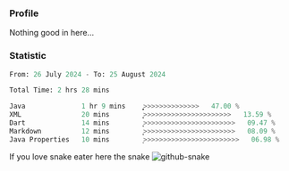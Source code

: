 ### Profile 

Nothing good in here...

### Statistic
<!--START_SECTION:waka-->

```python
From: 26 July 2024 - To: 25 August 2024

Total Time: 2 hrs 28 mins

Java              1 hr 9 mins     ͎͎͎͎͎͎͎͎͎͎͎>>>>>>>>>>>>>>   47.00 %
XML               20 mins         ͎͎͎>>>>>>>>>>>>>>>>>>>>>>   13.59 %
Dart              14 mins         ͎͎>>>>>>>>>>>>>>>>>>>>>>>   09.47 %
Markdown          12 mins         ͎͎>>>>>>>>>>>>>>>>>>>>>>>   08.09 %
Java Properties   10 mins         ͎>>>>>>>>>>>>>>>>>>>>>>>>   06.98 %
```

<!--END_SECTION:waka-->

If you love snake eater here the snake 
<picture>
  <source media="(prefers-color-scheme: dark)" srcset="https://github.com/pradana4648/pradana4648/blob/c0566a83ca6ea5f2e46bab00e717c4c82b4b5c4c/github-contribution-grid-snake-dark.svg" />
  <source media="(prefers-color-scheme: light)" srcset="https://github.com/pradana4648/pradana4648/blob/c0566a83ca6ea5f2e46bab00e717c4c82b4b5c4c/github-contribution-grid-snake.svg" />
  <img alt="github-snake" src="https://github.com/pradana4648/pradana4648/blob/c0566a83ca6ea5f2e46bab00e717c4c82b4b5c4c/github-contribution-grid-snake.svg" />
</picture>
